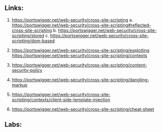 ## Links:
1) https://portswigger.net/web-security/cross-site-scripting
   a. https://portswigger.net/web-security/cross-site-scripting#reflected-cross-site-scripting
   b. https://portswigger.net/web-security/cross-site-scripting/stored
   c. https://portswigger.net/web-security/cross-site-scripting/dom-based
   
2) https://portswigger.net/web-security/cross-site-scripting/exploiting
	https://portswigger.net/web-security/cross-site-scripting/contexts
	
3) https://portswigger.net/web-security/cross-site-scripting/content-security-policy

4) https://portswigger.net/web-security/cross-site-scripting/dangling-markup

5) https://portswigger.net/web-security/cross-site-scripting/contexts/client-side-template-injection

6) https://portswigger.net/web-security/cross-site-scripting/cheat-sheet

## Labs:

